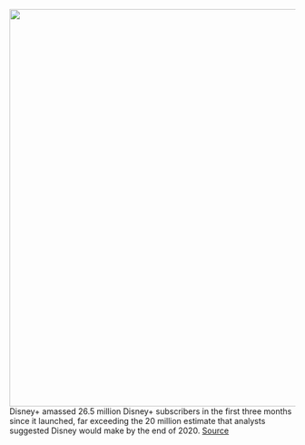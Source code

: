 <img src='https://cdn.vox-cdn.com/thumbor/pp_VF_x0gHDGuWaCrRvMHHSQ1MU=/0x0:2700x1152/1200x800/filters:focal(1014x465:1446x897)/cdn.vox-cdn.com/uploads/chorus_image/image/66250471/mandalorian.0.jpg' width='700px' /><br/>
Disney+ amassed 26.5 million Disney+ subscribers in the first three months since it launched, far exceeding the 20 million estimate that analysts suggested Disney would make by the end of 2020.
<a href='https://www.theverge.com/2020/2/4/21122106/disney-plus-subscriber-numbers-mandalorian-hulu-espn-q1-earnings'> Source <a/>